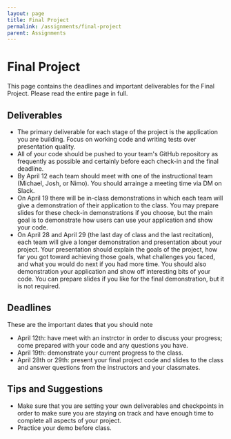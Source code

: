 ```yaml
---
layout: page
title: Final Project
permalink: /assignments/final-project
parent: Assignments
---
```


# Final Project
This page contains the deadlines and important deliverables for the Final Project. Please read the entire page in full. 

## Deliverables
- The primary deliverable for each stage of the project is the application you are building. Focus on working code and writing tests over presentation quality.
- All of your code should be pushed to your team's GitHub repository as frequently as possible and certainly before each check-in and the final deadline. 
- By April 12 each team should meet with one of the instructional team (Michael, Josh, or Nimo).  You should arrainge a meeting time  via DM on Slack.
- On April 19 there will be in-class demonstrations in which each team will give a demonstration of their application to the class. You may prepare 
slides for these check-in demonstrations if you choose, but the main goal is to demonstrate how users can use your application and show your code. 
- On April 28 and April 29 (the last day of class and the last recitation), each team will give a longer demonstration and presentation about your project. Your presentation should explain the goals
of the project, how far you got toward achieving those goals, what challenges you faced, and what you would do next if you had more time. You should also demonstration your 
application and show off interesting bits of your code. You can prepare slides if you like for the final demonstration, but it is not required.

## Deadlines
These are the important dates that you should note
- April 12th: have meet with an instrctor in order to discuss your progress; come prepared with your code and any questions you have.
- April 19th: demonstrate your current progress to the class.
- April 28th or 29th: present your final project code and slides to the class and answer questions from the instructors and your classmates. 

## Tips and Suggestions
- Make sure that you are setting your own deliverables and checkpoints in order to make sure you are staying on track and have enough time to complete all aspects of your project.
- Practice your demo before class. 
